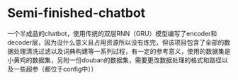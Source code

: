 # Semi-finished-chatbot
一个半成品的chatbot，使用传统的双层RNN（GRU）模型编写了encoder和decoder层，因为没什么意义且占用资源所以没有炼完，但该项目包含了全部的数据处理清洗过滤以及词典构建等一系列过程，有一定的参考意义，使用的数据集是小黄鸡的数据集，另附一份douban的数据集，需要更改数据处理的格式和路径以及一些超参（都位于config中））
